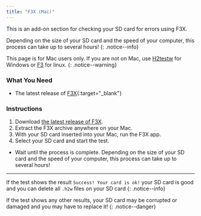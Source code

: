 ```yaml
---
title: "F3X (Mac)"
---
```


This is an add-on section for checking your SD card for errors using F3X.

Depending on the size of your SD card and the speed of your computer, this process can take up to several hours!
{: .notice--info}

This page is for Mac users only. If you are not on Mac, use [H2testw](h2testw-(windows)) for Windows or [F3](f3-(linux)) for linux.
{: .notice--warning}

### What You Need

* The latest release of [F3X](https://github.com/insidegui/F3X/releases/latest){:target="_blank"}

### Instructions

1. Download [the latest release of F3X](https://github.com/insidegui/F3X/releases/latest).
2. Extract the F3X archive anywhere on your Mac.
3. With your SD card inserted into your Mac, run the F3X app.
4. Select your SD card and start the test.
- Wait until the process is complete. Depending on the size of your SD card and the speed of your computer, this process can take up to several hours!

___

If the test shows the result `Success! Your card is ok!` your SD card is good and you can delete all `.h2w` files on your SD card
{: .notice--info}

If the test shows any other results, your SD card may be corrupted or damaged and you may have to replace it!
{: .notice--danger}